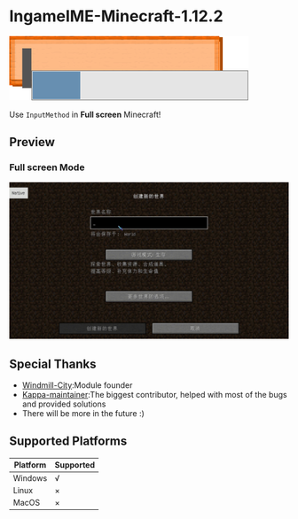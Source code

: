 # IngameIME-Minecraft-1.12.2

![Icon](src/main/resources//icon.png)

Use `InputMethod` in **Full screen** Minecraft!

[//]: # (![CurseForge Bandage Downloads]&#40;http://cf.way2muchnoise.eu/full_440032_downloads.svg&#41;)

[//]: # (![CurseForge Bandage Versions]&#40;http://cf.way2muchnoise.eu/versions/440032.svg&#41;)

## Preview

[//]: # (### Window Mode)

[//]: # (![Window Mode]&#40;docs/WindowInput.gif&#41;)

[//]: # ()
### Full screen Mode

![Full screen Mode](docs/FullScreenInput.gif)

## Special Thanks
- [Windmill-City](https://github.com/Windmill-City):Module founder
- [Kappa-maintainer](https://github.com/kappa-maintainer):The biggest contributor, helped with most of the bugs and provided solutions
- There will be more in the future :)
## Supported Platforms

| Platform | Supported |
|----------|-----------|
| Windows  | √         |
| Linux    | ×         |
| MacOS    | ×         |
